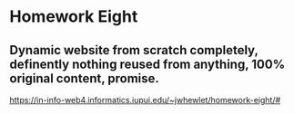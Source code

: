 # Homework Eight
## Dynamic website from scratch completely, definently nothing reused from anything, 100% original content, promise. 

https://in-info-web4.informatics.iupui.edu/~jwhewlet/homework-eight/#